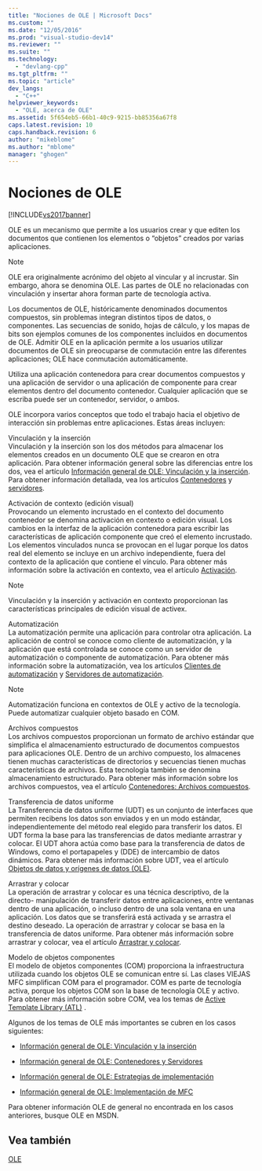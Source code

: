 ```yaml
---
title: "Nociones de OLE | Microsoft Docs"
ms.custom: ""
ms.date: "12/05/2016"
ms.prod: "visual-studio-dev14"
ms.reviewer: ""
ms.suite: ""
ms.technology: 
  - "devlang-cpp"
ms.tgt_pltfrm: ""
ms.topic: "article"
dev_langs: 
  - "C++"
helpviewer_keywords: 
  - "OLE, acerca de OLE"
ms.assetid: 5f654eb5-66b1-40c9-9215-bb85356a67f8
caps.latest.revision: 10
caps.handback.revision: 6
author: "mikeblome"
ms.author: "mblome"
manager: "ghogen"
---
```

# Nociones de OLE
[!INCLUDE[vs2017banner](../assembler/inline/includes/vs2017banner.md)]

OLE es un mecanismo que permite a los usuarios crear y que editen los documentos que contienen los elementos o “objetos” creados por varias aplicaciones.  
  
> [!NOTE]
>  OLE era originalmente acrónimo del objeto al vincular y al incrustar.  Sin embargo, ahora se denomina OLE.  Las partes de OLE no relacionadas con vinculación y insertar ahora forman parte de tecnología activa.  
  
 Los documentos de OLE, históricamente denominados documentos compuestos, sin problemas integran distintos tipos de datos, o componentes.  Las secuencias de sonido, hojas de cálculo, y los mapas de bits son ejemplos comunes de los componentes incluidos en documentos de OLE.  Admitir OLE en la aplicación permite a los usuarios utilizar documentos de OLE sin preocuparse de conmutación entre las diferentes aplicaciones; OLE hace conmutación automáticamente.  
  
 Utiliza una aplicación contenedora para crear documentos compuestos y una aplicación de servidor o una aplicación de componente para crear elementos dentro del documento contenedor.  Cualquier aplicación que se escriba puede ser un contenedor, servidor, o ambos.  
  
 OLE incorpora varios conceptos que todo el trabajo hacia el objetivo de interacción sin problemas entre aplicaciones.  Estas áreas incluyen:  
  
 Vinculación y la inserción  
 Vinculación y la inserción son los dos métodos para almacenar los elementos creados en un documento OLE que se crearon en otra aplicación.  Para obtener información general sobre las diferencias entre los dos, vea el artículo [Información general de OLE: Vinculación y la inserción](../mfc/ole-background-linking-and-embedding.md).  Para obtener información detallada, vea los artículos [Contenedores](../mfc/containers.md) y [servidores](../mfc/servers.md).  
  
 Activación de contexto \(edición visual\)  
 Provocando un elemento incrustado en el contexto del documento contenedor se denomina activación en contexto o edición visual.  Los cambios en la interfaz de la aplicación contenedora para escribir las características de aplicación componente que creó el elemento incrustado.  Los elementos vinculados nunca se provocan en el lugar porque los datos real del elemento se incluye en un archivo independiente, fuera del contexto de la aplicación que contiene el vínculo.  Para obtener más información sobre la activación en contexto, vea el artículo [Activación](../mfc/activation-cpp.md).  
  
> [!NOTE]
>  Vinculación y la inserción y activación en contexto proporcionan las características principales de edición visual de activex.  
  
 Automatización  
 La automatización permite una aplicación para controlar otra aplicación.  La aplicación de control se conoce como cliente de automatización, y la aplicación que está controlada se conoce como un servidor de automatización o componente de automatización.  Para obtener más información sobre la automatización, vea los artículos [Clientes de automatización](../mfc/automation-clients.md) y [Servidores de automatización](../mfc/automation-servers.md).  
  
> [!NOTE]
>  Automatización funciona en contextos de OLE y activo de la tecnología.  Puede automatizar cualquier objeto basado en COM.  
  
 Archivos compuestos  
 Los archivos compuestos proporcionan un formato de archivo estándar que simplifica el almacenamiento estructurado de documentos compuestos para aplicaciones OLE.  Dentro de un archivo compuesto, los almacenes tienen muchas características de directorios y secuencias tienen muchas características de archivos.  Esta tecnología también se denomina almacenamiento estructurado.  Para obtener más información sobre los archivos compuestos, vea el artículo [Contenedores: Archivos compuestos](../mfc/containers-compound-files.md).  
  
 Transferencia de datos uniforme  
 La Transferencia de datos uniforme \(UDT\) es un conjunto de interfaces que permiten recibens los datos son enviados y en un modo estándar, independientemente del método real elegido para transferir los datos.  El UDT forma la base para las transferencias de datos mediante arrastrar y colocar.  El UDT ahora actúa como base para la transferencia de datos de Windows, como el portapapeles y \(DDE\) de intercambio de datos dinámicos.  Para obtener más información sobre UDT, vea el artículo [Objetos de datos y orígenes de datos \(OLE\)](../mfc/data-objects-and-data-sources-ole.md).  
  
 Arrastrar y colocar  
 La operación de arrastrar y colocar es una técnica descriptivo, de la directo\- manipulación de transferir datos entre aplicaciones, entre ventanas dentro de una aplicación, o incluso dentro de una sola ventana en una aplicación.  Los datos que se transferirá está activada y se arrastra el destino deseado.  La operación de arrastrar y colocar se basa en la transferencia de datos uniforme.  Para obtener más información sobre arrastrar y colocar, vea el artículo [Arrastrar y colocar](../mfc/drag-and-drop-ole.md).  
  
 Modelo de objetos componentes  
 El modelo de objetos componentes \(COM\) proporciona la infraestructura utilizada cuando los objetos OLE se comunican entre sí.  Las clases VIEJAS MFC simplifican COM para el programador.  COM es parte de tecnología activa, porque los objetos COM son la base de tecnología OLE y activo.  Para obtener más información sobre COM, vea los temas de [Active Template Library \(ATL\)](../atl/active-template-library-atl-concepts.md) .  
  
 Algunos de los temas de OLE más importantes se cubren en los casos siguientes:  
  
-   [Información general de OLE: Vinculación y la inserción](../mfc/ole-background-linking-and-embedding.md)  
  
-   [Información general de OLE: Contenedores y Servidores](../mfc/ole-background-containers-and-servers.md)  
  
-   [Información general de OLE: Estrategias de implementación](../mfc/ole-background-implementation-strategies.md)  
  
-   [Información general de OLE: Implementación de MFC](../mfc/ole-background-mfc-implementation.md)  
  
 Para obtener información OLE de general no encontrada en los casos anteriores, busque OLE en MSDN.  
  
## Vea también  
 [OLE](../mfc/ole-in-mfc.md)
